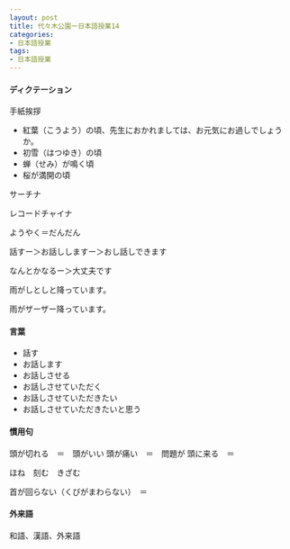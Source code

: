 ```yaml
---
layout: post
title: 代々木公園ー日本語授業14
categories:
- 日本語授業
tags:
- 日本語授業
---
```


#### ディクテーション

手紙挨拶
* 紅葉（こうよう）の頃、先生におかれましては、お元気にお過しでしょうか。
* 初雪（はつゆき）の頃
* 蝉（せみ）が鳴く頃
* 桜が満開の頃

サーチナ

レコードチャイナ

ようやく＝だんだん

話すー＞お話ししますー＞おし話しできます

なんとかなるー＞大丈夫です

雨がしとしと降っています。

雨がザーザー降っています。

#### 言葉

* 話す
* お話します
* お話しさせる
* お話しさせていただく
* お話しさせていただきたい
* お話しさせていただきたいと思う

#### 慣用句

頭が切れる　＝　頭がいい
頭が痛い　＝　問題が
頭に来る　＝　

ほね　刻む　きざむ

首が回らない（くびがまわらない）　＝　

#### 外来語
和語、漢語、外来語

